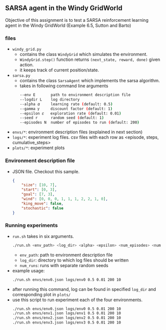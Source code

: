 ## SARSA agent in the Windy GridWorld
Objective of this assignment is to test a SARSA reinforcement learning agent in the Windy GridWorld (Example 6.5, Sutton and Barto)

### files
- `windy_grid.py`
    - contains the class `WindyGrid` which simulates the environment.
    - `WindyGrid.step()` function returns `(next_state, reward, done)` given action.
    - it keeps track of current position/state.
- `sarsa.py`
    - contains the class `SarsaAgent` which implements the sarsa algorithm.
    - takes in following command line arguments
        ```bash
        --env E       path to environment description file
        --logdir L    log directory
        --alpha 𝛼     learning rate (default: 0.5)
        --gamma 𝛾     discount factor (default: 1)
        --epsilon 𝜀   exploration rate (default: 0.01)
        --seed r      random seed (default: 1)
        --episodes N  number of episodes to run (default: 200)
        ```
- `envs/*`: environment description files (explained in next section)
- `logs/*`: experiment log files. csv files with each row as <episode, steps, cumulative_steps>
- `plots/*`: experiment plots

### Environment description file
- JSON file. Checkout this sample.
    ```json
    {
        "size": [10, 7],
        "start": [0, 3],
        "goal": [7, 3],
        "wind": [0, 0, 0, 1, 1, 1, 2, 2, 1, 0],
        "king_move": false,
        "stochastic": false
    }
    ```

### Running experiments
- `run.sh` takes in six arguments.
    ```bash
    ./run.sh <env_path> <log_dir> <alpha> <epsilon> <num_episodes> <num_runs>
    ```
    - `env_path`: path to environment description file
    - `log_dir`: directory to which log files should be written
    - `num_runs`: runs with separate random seeds
- example usage:
    ```bash
    ./run.sh envs/env0.json logs/env0 0.5 0.01 200 10
    ```
- after running this command, log can be found in specified `log_dir` and corresponding plot in `plots/`
- use this script to run experiment each of the four environments.
    ```bash
    ./run.sh envs/env0.json logs/env0 0.5 0.01 200 10
    ./run.sh envs/env1.json logs/env1 0.5 0.01 200 10
    ./run.sh envs/env2.json logs/env2 0.5 0.01 200 10
    ./run.sh envs/env3.json logs/env3 0.5 0.01 200 10
    ```
